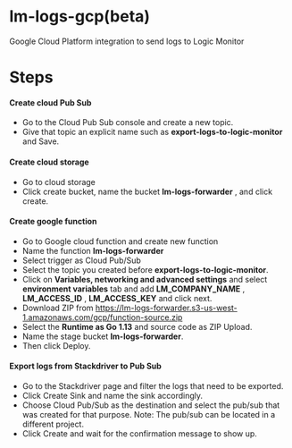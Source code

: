 # lm-logs-gcp(beta)
Google Cloud Platform integration to send logs to Logic Monitor

# Steps
#### Create cloud Pub Sub
- Go to the Cloud Pub Sub console and create a new topic.
- Give that topic an explicit name such as **export-logs-to-logic-monitor** and Save. 

#### Create cloud storage
- Go to cloud storage
- Click create bucket, name the bucket **lm-logs-forwarder** , and click create.

#### Create google function
- Go to Google cloud function and create new function
- Name the function **lm-logs-forwarder**
- Select trigger as Cloud Pub/Sub
- Select the topic you created before **export-logs-to-logic-monitor**. 
- Click on **Variables, networking and advanced settings** and select **environment variables** tab and add **LM_COMPANY_NAME** , **LM_ACCESS_ID** , **LM_ACCESS_KEY** and click next.
- Download ZIP from https://lm-logs-forwarder.s3-us-west-1.amazonaws.com/gcp/function-source.zip
- Select the **Runtime as Go 1.13** and source code as ZIP Upload.
- Name the stage bucket **lm-logs-forwarder**.
- Then click Deploy.

#### Export logs from Stackdriver to Pub Sub
- Go to the Stackdriver page and filter the logs that need to be exported.
- Click Create Sink and name the sink accordingly.
- Choose Cloud Pub/Sub as the destination and select the pub/sub that was created for that purpose. Note: The pub/sub can be located in a different project.
- Click Create and wait for the confirmation message to show up.
